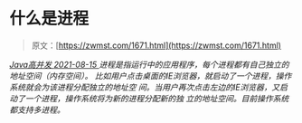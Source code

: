 <!--yml
category: 未分类
date: 0001-01-01 00:00:00
-->

# 什么是进程

> 原文：[https://zwmst.com/1671.html](https://zwmst.com/1671.html)

   [ *Java高并发* ](https://zwmst.com/java%e9%ab%98%e5%b9%b6%e5%8f%91)*[ <time datetime="2021-08-15T16:11:31+08:00"> 2021-08-15 </time> ](https://zwmst.com/1671.html)  进程是指运行中的应用程序，每个进程都有自己独立的地址空间（内存空间）。 比如用户点击桌面的IE浏览器，就启动了一个进程，操作系统就会为该进程分配独立的地址空 间。当用户再次点击左边的IE浏览器，又启动了一个进程，操作系统将为新的进程分配新的独 立的地址空间。目前操作系统都支持多进程。*